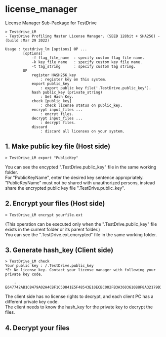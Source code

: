 # license_manager
License Manager Sub-Package for TestDrive

```text
> Testdrive_LM
- TestDrive Profiling Master License Manager. (SEED 128bit + SHA256) - (build :Mar 29 2022)

Usage : testdrive_lm [options] OP ...
        [options]
            -f flag_file_name  : specify custom flag file name.
            -k key_file_name   : specify custom key file name.
            -t tag_string      : specify custom tag string.
        OP
            register HASH256_key
                : register key on this system.
            export public_key
                : export public key file('.TestDrive.public_key').
            hash public_key (private_string)
                : Get Hash Key.
            check [public_key]
                : check license status on public_key.
            encrypt input_files ...
                : encryt files.
            decrypt input_files ...
                : decrypt files.
            discard
                : discard all licenses on your system.
```

## 1. Make public key file (Host side)
```text
> TestDrive_LM export "PublicKey"
```
You can see the encypted ".TestDrive.public_key" file in the same working folder.   
For "PublicKeyName", enter the desired key sentence appropriately.   
"PublicKeyName" must not be shared with unauthorized persons, instead share the encrypted public key file ".TestDrive.public_key".

## 2. Encrypt your files (Host side)
```text
> TestDrive_LM encrypt yourfile.ext
```
(This operation can be executed only when the ".TestDrive.public_key" file exists in the current folder or its parent folder.)   
You can see the ".TestDrive.ext.encrypted" file in the same working folder.


## 3. Generate hash_key (Client side)
```text
> TestDrive_LM check
Your public key : /.TestDrive.public_key
*E: No license key. Contact your license manager with following your private key code.

    - E647742AB1C8479A02A4CBF1C5D841E5F48543E10ECBC002FB3A3603610B8F8A32179D36C2E55EF8AD30B54B3964DA54FAD4CB39E3CA971D4749678A3CC1CF3F
```
The client side has no license rights to decrypt, and each client PC has a different private key code.   
The client needs to know the hash_key for the private key to decrypt the files.   

## 4. Decrypt your files
